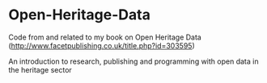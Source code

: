 # Open-Heritage-Data
Code from and related to my book on Open Heritage Data (http://www.facetpublishing.co.uk/title.php?id=303595)

An introduction to research, publishing and programming with open data in the heritage sector

